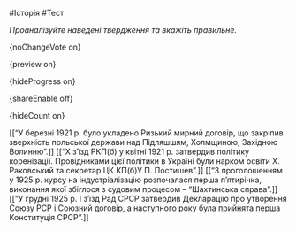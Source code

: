 #Історія #Тест

*Проаналізуйте наведені твердження та вкажіть правильне.*

{noChangeVote on}

{preview on}

{hideProgress on}

{shareEnable off}

{hideCount on}

[[“У березні 1921 р. було укладено Ризький мирний договір, що закріпив зверхність польської держави над Підляшшям, Холмщиною, Західною Волинню”.]]
[[“Х з’їзд РКП(б) у квітні 1921 р. затвердив політику коренізації. Провідниками цієї політики в Україні були нарком освіти Х. Раковський та секретар ЦК КП(б)У П. Постишев”.]]
[[“З проголошенням у 1925 р. курсу на індустріалізацію розпочалася перша п’ятирічка, виконання якої збіглося з судовим процесом – “Шахтинська справа”.]]
[[“У грудні 1925 р. І з’їзд Рад СРСР затвердив Декларацію про утворення Союзу РСР і Союзний договір, а наступного року була прийнята перша Конституція СРСР”.]]
